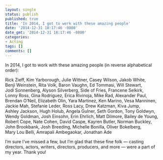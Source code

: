 ```yaml
---
layout: single
status: publish
published: true
title: 'In 2014, I got to work with these amazing people'
date: '2014-12-31 18:17:46 -0800'
date_gmt: '2014-12-31 18:17:46 -0800'
categories:
- Acting
tags: []
comments: []
---
```

In 2014, I got to work with these amazing people (in reverse alphabetical order):

Rick&nbsp;Zieff, Kim&nbsp;Yarborough, Julie&nbsp;Wittner, Casey&nbsp;Wilson, Jakob&nbsp;White, Benji&nbsp;Weinstein, Rita&nbsp;Volk, Baron&nbsp;Vaughn, Ed&nbsp;Tommasi, Will&nbsp;Stewart, Jodi&nbsp;Sonnenberg, Alyson&nbsp;Silverberg, Side&nbsp;of&nbsp;Fries, Francene&nbsp;Selkirk, Lonny&nbsp;Ross, Gina&nbsp;Rodriguez, Erica&nbsp;Rivinoja, Mike&nbsp;Rad, Alexander&nbsp;Paul, Brendan&nbsp;O’Neil, Elizabeth&nbsp;Olin, Yara&nbsp;Martinez, Ken&nbsp;Marino, Vesa&nbsp;Manninen, Jackie&nbsp;Mah, Stefanie&nbsp;Leder, Ross&nbsp;Lacy, Drew&nbsp;Katzman, Kiva&nbsp;Jump, Ashley&nbsp;Jackson, Hugh&nbsp;Holub, Angela&nbsp;Gulner, Seth&nbsp;Gordon, Tony&nbsp;Goldwyn, Wendy&nbsp;Goldman, Josh&nbsp;Einsohn, Erin&nbsp;Ehrlich, Matt&nbsp;Dilmore, Bailey&nbsp;de&nbsp;Young, Robert&nbsp;Cope, Nate&nbsp;Cohen, David&nbsp;Caspe, Kayren&nbsp;Butler, Norman&nbsp;Buckley, John&nbsp;Brookbank, Josh&nbsp;Breeding, Michelle&nbsp;Bonilla, Oliver&nbsp;Bokelberg, Mary&nbsp;Lou&nbsp;Belli, Amrapali&nbsp;Ambegaokar, Jonathan&nbsp;Ade

I’m sure I’ve missed a few, but I’m glad that these fine folk — casting directors, actors, writers, directors, producers, and more — were a part of my year. Thank you!

